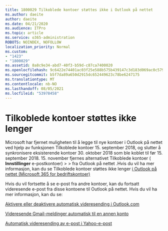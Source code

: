 ```yaml
---
title: 1800029 Tilkoblede kontoer støttes ikke i Outlook på nettet
ms.author: daeite
author: daeite
ms.date: 04/21/2020
ms.audience: ITPro
ms.topic: article
ms.service: o365-administration
ROBOTS: NOINDEX, NOFOLLOW
localization_priority: Normal
ms.custom:
- "1423"
- "1800029"
ms.assetid: 8a8c9e34-abd7-40f3-b59d-c87ca7400020
ms.openlocfilehash: 9c6422e74401ac03f25e588b575b439147c3d183d069ac0c579973cab326ff84
ms.sourcegitcommit: b5f7da89a650d2915dc652449623c78be6247175
ms.translationtype: MT
ms.contentlocale: nb-NO
ms.lasthandoff: 08/05/2021
ms.locfileid: "53978458"
---
```

# <a name="connected-accounts-are-no-longer-supported"></a>Tilkoblede kontoer støttes ikke lenger

Microsoft har fjernet muligheten til å legge til nye kontoer i Outlook på nettet ved hjelp av funksjonen Tilkoblede kontoer 15. september 2018, og slutter å synkronisere eksisterende kontoer 30. oktober 2018 som ble koblet til før 15. september 2018. 15. november fjernes alternativet Tilkoblede kontoer ( **Innstillinger** e-postkontoer) \>  \> fra Outlook på nettet .Hvis du vil ha mer informasjon, kan du se Tilkoblede kontoer støttes ikke lenger [i Outlook på nettet (Microsoft 365 for bedriftskontoer)](https://support.office.com/article/Connected-accounts-is-no-longer-supported-in-Outlook-on-the-web-Office-365-for-business-accounts-5cc526bf-e928-4a99-8b9f-5e089df7d887)
  
Hvis du vil fortsette å se e-post fra andre kontoer, kan du fortsatt videresende e-post fra disse kontoene til Outlook på nettet. Hvis du vil ha mer informasjon, kan du se:
  
[Aktivere eller deaktivere automatisk videresending i Outlook.com](https://go.microsoft.com/fwlink/?linkid=2038346)
  
[Videresende Gmail-meldinger automatisk til en annen konto](https://aka.ms/forward-gmail-messages)
  
[Automatisk videresending av e-post i Yahoo-e-post](https://aka.ms/yahoo-email-forwarding)
  